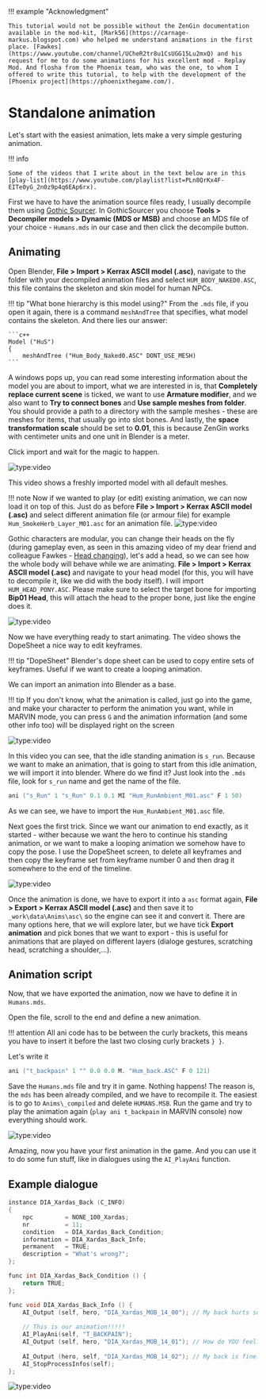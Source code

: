 !!! example "Acknowledgment"

    This tutorial would not be possible without the ZenGin documentation available in the mod-kit, [Mark56](https://carnage-markus.blogspot.com) who helped me understand animations in the first place. [Fawkes](https://www.youtube.com/channel/UCheR2tr8u1CsUGG15Lu2mxQ) and his request for me to do some animations for his excellent mod - Replay Mod. And flosha from the Phoenix team, who was the one, to whom I offered to write this tutorial, to help with the development of the [Phoenix project](https://phoenixthegame.com/).

# Standalone animation
Let's start with the easiest animation, lets make a very simple gesturing animation.

!!! info

    Some of the videos that I write about in the text below are in this [play-list](https://www.youtube.com/playlist?list=PLn8QrKx4F-EITe0yG_2n0z9p4q6EAp6rx).
    
First we have to have the animation source files ready, I usually decompile them using [Gothic Sourcer](https://worldofplayers.ru/threads/41942/). In GothicSourcer you choose **Tools > Decompiler models > Dynamic (MDS or MSB)** and choose an MDS file of your choice - `Humans.mds` in our case and then click the decompile button.

## Animating
Open Blender, **File > Import > Kerrax ASCII model (.asc)**, navigate to the folder with your decompiled animation files and select `HUM_BODY_NAKED0.ASC`, this file contains the skeleton and skin model for human NPCs.

!!! tip "What bone hierarchy is this model using?"
    From the `.mds` file, if you open it again, there is a command `meshAndTree` that specifies, what model contains the skeleton. And there lies our answer:
    
    ```c++
    Model ("HuS")
    {
        meshAndTree ("Hum_Body_Naked0.ASC" DONT_USE_MESH)
	```

A windows pops up, you can read some interesting information about the model you are about to import, what we are interested in is, that **Completely replace current scene** is ticked, we want to use **Armature modifier**, and we also want to **Try to connect bones** and **Use sample meshes from folder**. You should provide a path to a directory with the sample meshes - these are meshes for items, that usually go into slot bones. And lastly, the **space transformation scale** should be set to **0.01**, this is because ZenGin works with centimeter units and one unit in Blender is a meter.

Click import and wait for the magic to happen.

![type:video](https://www.youtube.com/embed/UKltt7mOfj0)

This video shows a freshly imported model with all default meshes.

!!! note
    Now if we wanted to play (or edit) existing animation, we can now load it on top of this. Just do as before **File > Import > Kerrax ASCII model (.asc)** and select different animation file (or armour file) for example `Hum_SmokeHerb_Layer_M01.asc` for an animation file.
    ![type:video](https://www.youtube.com/embed/FDicnSwhv0w)    

Gothic characters are modular, you can change their heads on the fly (during gameplay even, as seen in this amazing video of my dear friend and colleague Fawkes - [Head changing](https://www.youtube.com/watch?v=2GBmpeyqKIA)), let's add a head, so we can see how the whole body will behave while we are animating. **File > Import > Kerrax ASCII model (.asc)** and navigate to your head model (for this, you will have to decompile it, like we did with the body itself). I will import `HUM_HEAD_PONY.ASC`. Please make sure to select the target bone for importing **Bip01 Head**, this will attach the head to the proper bone, just like the engine does it.

![type:video](https://www.youtube.com/embed/AzotIDHFCSo)

Now we have everything ready to start animating. The video shows the DopeSheet a nice way to edit keyframes.

!!! tip "DopeSheet"
    Blender's dope sheet can be used to copy entire sets of keyframes. Useful if we want to create a looping animation.

We can import an animation into Blender as a base.

!!! tip
    If you don't know, what the animation is called, just go into the game, and make your character to perform the animation you want, while in MARVIN mode, you can press `G` and the animation information (and some other info too) will be displayed right on the screen

![type:video](https://www.youtube.com/embed/boUwngFLA-U)

In this video you can see, that the idle standing animation is `s_run`. Because we want to make an animation, that is going to start from this idle animation, we will import it into blender. Where do we find it? Just look into the `.mds` file, look for `s_run` name and get the name of the file.
```c++
ani	("s_Run" 1 "s_Run" 0.1 0.1 MI "Hum_RunAmbient_M01.asc" F 1 50)
```
As we can see, we have to import the `Hum_RunAmbient_M01.asc` file. 

Next goes the first trick. Since we want our animation to end exactly, as it started - wither because we want the hero to continue his standing animation, or we want to make a looping animation we somehow have to copy the pose. I use the DopeSheet screen, to delete all keyframes and then copy the keyframe set from keyframe number 0 and then drag it somewhere to the end of the timeline.

![type:video](https://www.youtube.com/embed/2vOMrM-9aWc)

Once the animation is done, we have to export it into a `asc` format again, **File > Export > Kerrax ASCII model (.asc)** and then save it to `_work\data\Anims\asc\` so the engine can see it and convert it.
There are many options here, that we will explore later, but we have tick **Export animation** and pick bones that we want to export - this is useful for animations that are played on different layers (dialoge gestures, scratching head, scratching a shoulder,...).

## Animation script

Now, that we have exported the animation, now we have to define it in `Humans.mds`. 

Open the file, scroll to the end and define a new animation. 

!!! attention
    All ani code has to be between the curly brackets, this means you have to insert it before the last two closing curly brackets `} }`.

Let's write it
```c++
ani ("t_backpain" 1 "" 0.0 0.0 M. "Hum_back.ASC" F 0 121)
```

Save the `Humans.mds` file and try it in game. Nothing happens! The reason is, the `mds` has been already compiled, and we have to recompile it. The easiest is to go to `Anims\_compiled` and delete `HUMANS.MSB`.
Run the game and try to play the animation again (`play ani t_backpain` in MARVIN console) now everything should work.

![type:video](https://www.youtube.com/embed/-i2un91x1UI)

Amazing, now you have your first animation in the game. And you can use it to do some fun stuff, like in dialogues using the `AI_PlayAni` function.


## Example dialogue
```c++
instance DIA_Xardas_Back (C_INFO)
{
    npc         = NONE_100_Xardas;
    nr          = 11;
    condition   = DIA_Xardas_Back_Condition;
    information = DIA_Xardas_Back_Info;
    permanent   = TRUE;
    description = "What's wrong?";
};

func int DIA_Xardas_Back_Condition () {
	return TRUE;
};

func void DIA_Xardas_Back_Info () {
	AI_Output (self, hero, "DIA_Xardas_MOB_14_00"); // My back hurts so much.
	
	// This is our animation!!!!!
	AI_PlayAni(self, "T_BACKPAIN"); 
	AI_Output (self, hero, "DIA_Xardas_MOB_14_01"); // How do YOU feel?
	
	AI_Output (hero, self, "DIA_Xardas_MOB_14_02"); // My back is fine.
	AI_StopProcessInfos(self);
};
```

![type:video](https://www.youtube.com/embed/G14lgjA49wU)























